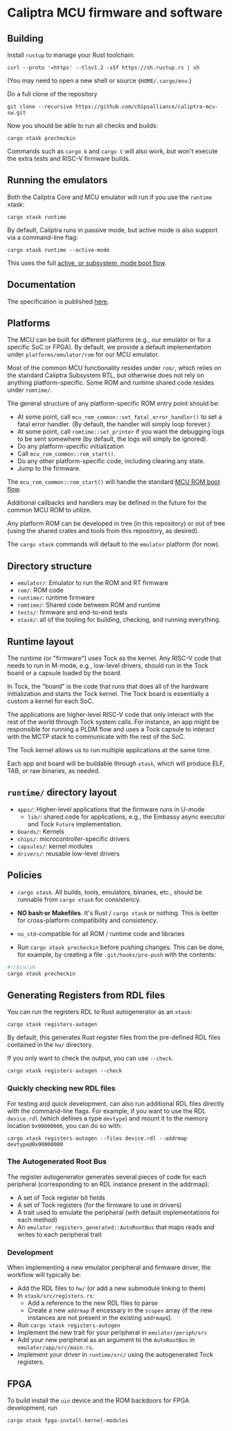 # Caliptra MCU firmware and software

## Building

Install `rustup` to manage your Rust toolchain:

```shell
curl --proto '=https' --tlsv1.2 -sSf https://sh.rustup.rs | sh
```

(You may need to open a new shell or source `$HOME/.cargo/env`.)

Do a full clone of the repository

```shell
git clone --recursive https://github.com/chipsalliance/caliptra-mcu-sw.git
```

Now you should be able to run all checks and builds:

```shell
cargo xtask precheckin
```

Commands such as `cargo b` and `cargo t` will also work, but won't execute the extra tests and RISC-V firmware builds.

## Running the emulators

Both the Caliptra Core and MCU emulator will run if you use the `runtime` xtask:

```shell
cargo xtask runtime
```

By default, Caliptra runs in passive mode, but active mode is also support via a command-line flag:

```shell
cargo xtask runtime --active-mode
```

This uses the full [active, or subsystem, mode boot flow](https://chipsalliance.github.io/caliptra-mcu-sw/rom.html#cold-boot-flow).

## Documentation

The specification is published [here](https://chipsalliance.github.io/caliptra-mcu-sw/).

## Platforms

The MCU can be built for different platforms (e.g., our emulator or for a specific SoC or FPGA).
By default, we provide a default implementation under `platforms/emulator/rom` for our MCU emulator.

Most of the common MCU functionality resides under `rom/`, which relies on the standard Caliptra Subsystem RTL, but otherwise does not rely on anything platform-specific.
Some ROM and runtime shared code resides under `romtime/`.

The general structure of any platform-specific ROM entry point should be:

* At some point, call `mcu_rom_common::set_fatal_error_handler()` to set a fatal error handler. (By default, the handler will simply loop forever.)
* At some point, call `romtime::set_printer` if you want the debugging logs to be sent somewhere (by default, the logs will simply be ignored).
* Do any platform-specific initialization
* Call `mcu_rom_common::rom_start()`.
* Do any other platform-specific code, including clearing any state.
* Jump to the firmware.

The `mcu_rom_common::rom_start()` will handle the standard [MCU ROM boot flow](https://chipsalliance.github.io/caliptra-mcu-sw/rom.html).

Additional callbacks and handlers may be defined in the future for the common MCU ROM to utilize.

Any platform ROM can be developed in tree (in this repository) or out of tree (using the shared crates and tools from this repository, as desired).

The `cargo xtask` commands will default to the `emulator` platform (for now).

## Directory structure

* `emulator/`: Emulator to run the ROM and RT firmware
* `rom/`: ROM code
* `runtime/`: runtime firmware
* `romtime/`: Shared code between ROM and runtime
* `tests/`: firmware and end-to-end tests
* `xtask/`: all of the tooling for building, checking, and running everything.

## Runtime layout

The runtime (or "firmware") uses Tock as the kernel. Any RISC-V code that needs to run in M-mode, e.g., low-level drivers, should run in the Tock board or a capsule loaded by the board.

In Tock, the "board" is the code that runs that does all of the hardware initialization and starts the Tock kernel. The Tock board is essentially a custom a kernel for each SoC.

The applications are higher-level RISC-V code that only interact with the rest of the world through Tock system calls. For instance, an app might be responsible for running a PLDM flow and uses a Tock capsule to interact with the MCTP stack to communicate with the rest of the SoC.

The Tock kernel allows us to run multiple applications at the same time.

Each app and board will be buildable through `xtask`, which will produce ELF, TAB, or raw binaries, as needed.

## `runtime/` directory layout

* `apps/`: Higher-level applications that the firmware runs in U-mode
  * `lib/`: shared code for applications, e.g., the Embassy async executor and Tock `Future` implementation.
* `boards/`: Kernels
* `chips/`: microcontroller-specific drivers
* `capsules/`: kernel modules
* `drivers/`: reusable low-level drivers

## Policies

- `cargo xtask`. All builds, tools, emulators, binaries, etc., should be runnable from `cargo xtask` for consistency.

- **NO bash or Makefiles**. It's Rust / `cargo xtask` or nothing. This is better for cross-platform compatibility and consistency.

- `no_std`-compatible for all ROM / runtime code and libraries

- Run `cargo xtask precheckin` before pushing changes. This can be done, for example, by creating a file `.git/hooks/pre-push` with the contents:

```bash
#!/bin/sh
cargo xtask precheckin
```

## Generating Registers from RDL files

You can run the registers RDL to Rust autogenerator as an `xtask`:

```shell
cargo xtask registers-autogen
```

By default, this generates Rust register files from the pre-defined RDL files contained in the `hw/` directory.

If you only want to check the output, you can use `--check`.

```shell
cargo xtask registers-autogen --check
```

### Quickly checking new RDL files

For testing and quick development, can also run additional RDL files directly with the command-line flags.
For example, if you want to use the RDL `device.rdl` (which defines a type `devtype`) and mount it to the memory location `0x90000000`, you can do so with:

```shell
cargo xtask registers-autogen --files device.rdl --addrmap devtype@0x90000000
```

### The Autogenerated Root Bus

The register autogenerator generates several pieces of code for each peripheral (corresponding to an RDL instance present in the addrmap):

* A set of Tock register bit fields
* A set of Tock registers (for the firmware to use in drivers)
* A trait used to emulate the peripheral (with default implementations for each method)
* An `emulator_registers_generated::AutoRootBus` that maps reads and writes to each peripheral trait

### Development

When implementing a new emulator peripheral and firmware driver, the workflow will typically be:

* Add the RDL files to `hw/` (or add a new submodule linking to them)
* In `xtask/src/registers.rs`:
  * Add a reference to the new RDL files to parse
  * Create a new `addrmap` if encessary in the `scopes` array (if the new instances are not present in the existing `addrmap`s).
* Run `cargo xtask registers-autogen`
* Implement the new trait for your peripheral in `emulator/periph/src`
* Add your new peripheral as an argument to the `AutoRootBus` in `emulator/app/src/main.rs`.
* Implement your driver in `runtime/src/` using the autogenerated Tock registers.

## FPGA

To build install the `uio` device and the ROM backdoors for FPGA development, run

```shell
cargo xtask fpga-install-kernel-modules
```
